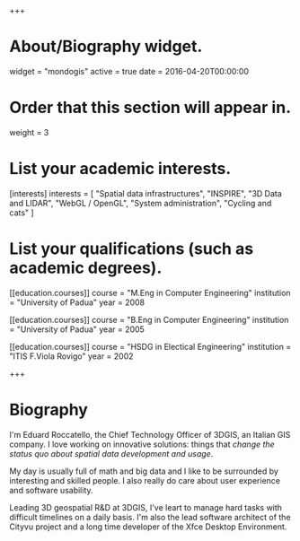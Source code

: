 +++
# About/Biography widget.
widget = "mondogis"
active = true
date = 2016-04-20T00:00:00

# Order that this section will appear in.
weight = 3

# List your academic interests.
[interests]
  interests = [
    "Spatial data infrastructures",
    "INSPIRE",
    "3D Data and LIDAR",
    "WebGL / OpenGL",
    "System administration",
    "Cycling and cats"
  ]

# List your qualifications (such as academic degrees).
[[education.courses]]
  course = "M.Eng in Computer Engineering"
  institution = "University of Padua"
  year = 2008

[[education.courses]]
  course = "B.Eng in Computer Engineering"
  institution = "University of Padua"
  year = 2005

[[education.courses]]
  course = "HSDG in Electical Engineering"
  institution = "ITIS F.Viola Rovigo"
  year = 2002
 
+++

# Biography

I'm Eduard Roccatello, the Chief Technology Officer of 3DGIS, an Italian GIS company.
I love working on innovative solutions: things that _change the status quo about spatial data development and usage_.

My day is usually full of math and big data and I like to be surrounded by interesting and skilled people. I also really do care about user experience and software usability.

Leading 3D geospatial R&D at 3DGIS, I've leart to manage hard tasks with difficult timelines on a daily basis.
I'm also the lead software architect of the Cityvu project and a long time developer of the Xfce Desktop Environment.
